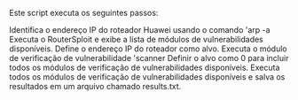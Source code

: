 Este script executa os seguintes passos:

Identifica o endereço IP do roteador Huawei usando o comando 'arp -a
Executa o RouterSploit e exibe a lista de módulos de vulnerabilidades disponíveis.
Define o endereço IP do roteador como alvo.
Executa o módulo de verificação de vulnerabilidade 'scanner
Definir o alvo como 0 para incluir todos os módulos de verificação de vulnerabilidades disponíveis.
Executa todos os módulos de verificação de vulnerabilidades disponíveis e salva os resultados em um arquivo chamado results.txt.
